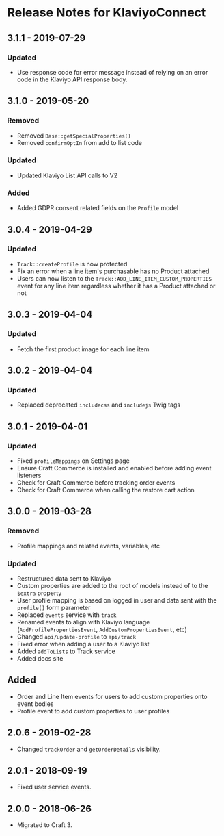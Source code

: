# Release Notes for KlaviyoConnect

## 3.1.1 - 2019-07-29

### Updated

- Use response code for error message instead of relying on an error code in the Klaviyo API response body.

## 3.1.0 - 2019-05-20

### Removed

- Removed `Base::getSpecialProperties()`
- Removed `confirmOptIn` from add to list code

### Updated

- Updated Klaviyo List API calls to V2

### Added
- Added GDPR consent related fields on the `Profile` model

## 3.0.4 - 2019-04-29

### Updated

- `Track::createProfile` is now protected
- Fix an error when a line item's purchasable has no Product attached
- Users can now listen to the `Track::ADD_LINE_ITEM_CUSTOM_PROPERTIES` event for any line item regardless whether it has a Product attached or not

## 3.0.3 - 2019-04-04

### Updated

- Fetch the first product image for each line item

## 3.0.2 - 2019-04-04

### Updated

- Replaced deprecated `includecss` and `includejs` Twig tags

## 3.0.1 - 2019-04-01

### Updated

- Fixed `profileMappings` on Settings page
- Ensure Craft Commerce is installed and enabled before adding event listeners
- Check for Craft Commerce before tracking order events
- Check for Craft Commerce when calling the restore cart action

## 3.0.0 - 2019-03-28

### Removed

- Profile mappings and related events, variables, etc

### Updated

- Restructured data sent to Klaviyo
- Custom properties are added to the root of models instead of to the `$extra` property
- User profile mapping is based on logged in user and data sent with the `profile[]` form parameter
- Replaced `events` service with `track`
- Renamed events to align with Klaviyo language (`AddProfilePropertiesEvent`, `AddCustomPropertiesEvent`, etc)
- Changed `api/update-profile` to `api/track`
- Fixed error when adding a user to a Klaviyo list
- Added `addToLists` to Track service
- Added docs site

## Added

- Order and Line Item events for users to add custom properties onto event bodies
- Profile event to add custom properties to user profiles

## 2.0.6 - 2019-02-28

- Changed `trackOrder` and `getOrderDetails` visibility.

## 2.0.1 - 2018-09-19

- Fixed user service events.

## 2.0.0 - 2018-06-26

- Migrated to Craft 3.
